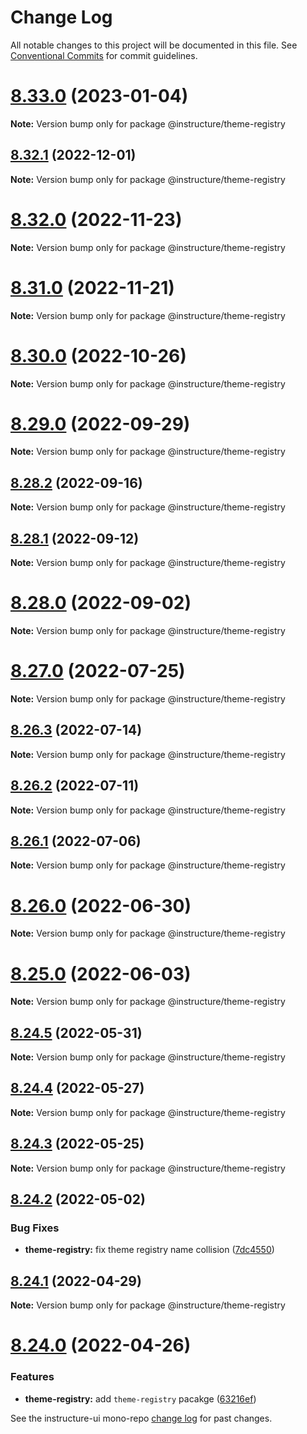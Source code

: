 # Change Log

All notable changes to this project will be documented in this file.
See [Conventional Commits](https://conventionalcommits.org) for commit guidelines.

# [8.33.0](https://github.com/instructure/instructure-ui/compare/v8.32.1...v8.33.0) (2023-01-04)

**Note:** Version bump only for package @instructure/theme-registry





## [8.32.1](https://github.com/instructure/instructure-ui/compare/v8.30.0...v8.32.1) (2022-12-01)

**Note:** Version bump only for package @instructure/theme-registry





# [8.32.0](https://github.com/instructure/instructure-ui/compare/v8.31.0...v8.32.0) (2022-11-23)

**Note:** Version bump only for package @instructure/theme-registry

# [8.31.0](https://github.com/instructure/instructure-ui/compare/v8.30.0...v8.31.0) (2022-11-21)

**Note:** Version bump only for package @instructure/theme-registry

# [8.30.0](https://github.com/instructure/instructure-ui/compare/v8.29.0...v8.30.0) (2022-10-26)

**Note:** Version bump only for package @instructure/theme-registry

# [8.29.0](https://github.com/instructure/instructure-ui/compare/v8.28.0...v8.29.0) (2022-09-29)

**Note:** Version bump only for package @instructure/theme-registry

## [8.28.2](https://github.com/instructure/instructure-ui/compare/v8.28.0...v8.28.2) (2022-09-16)

**Note:** Version bump only for package @instructure/theme-registry

## [8.28.1](https://github.com/instructure/instructure-ui/compare/v8.28.0...v8.28.1) (2022-09-12)

**Note:** Version bump only for package @instructure/theme-registry

# [8.28.0](https://github.com/instructure/instructure-ui/compare/v8.27.0...v8.28.0) (2022-09-02)

**Note:** Version bump only for package @instructure/theme-registry

# [8.27.0](https://github.com/instructure/instructure-ui/compare/v8.26.3...v8.27.0) (2022-07-25)

**Note:** Version bump only for package @instructure/theme-registry

## [8.26.3](https://github.com/instructure/instructure-ui/compare/v8.26.2...v8.26.3) (2022-07-14)

**Note:** Version bump only for package @instructure/theme-registry

## [8.26.2](https://github.com/instructure/instructure-ui/compare/v8.26.1...v8.26.2) (2022-07-11)

**Note:** Version bump only for package @instructure/theme-registry

## [8.26.1](https://github.com/instructure/instructure-ui/compare/v8.26.0...v8.26.1) (2022-07-06)

**Note:** Version bump only for package @instructure/theme-registry

# [8.26.0](https://github.com/instructure/instructure-ui/compare/v8.25.0...v8.26.0) (2022-06-30)

**Note:** Version bump only for package @instructure/theme-registry

# [8.25.0](https://github.com/instructure/instructure-ui/compare/v8.24.5...v8.25.0) (2022-06-03)

**Note:** Version bump only for package @instructure/theme-registry

## [8.24.5](https://github.com/instructure/instructure-ui/compare/v8.24.3...v8.24.5) (2022-05-31)

**Note:** Version bump only for package @instructure/theme-registry

## [8.24.4](https://github.com/instructure/instructure-ui/compare/v8.24.3...v8.24.4) (2022-05-27)

**Note:** Version bump only for package @instructure/theme-registry

## [8.24.3](https://github.com/instructure/instructure-ui/compare/v8.24.2...v8.24.3) (2022-05-25)

**Note:** Version bump only for package @instructure/theme-registry

## [8.24.2](https://github.com/instructure/instructure-ui/compare/v8.24.1...v8.24.2) (2022-05-02)

### Bug Fixes

- **theme-registry:** fix theme registry name collision ([7dc4550](https://github.com/instructure/instructure-ui/commit/7dc45504aeda1bf2b904b2b25c3157376e7cf2a9))

## [8.24.1](https://github.com/instructure/instructure-ui/compare/v8.24.0...v8.24.1) (2022-04-29)

**Note:** Version bump only for package @instructure/theme-registry

# [8.24.0](https://github.com/instructure/instructure-ui/compare/v8.23.0...v8.24.0) (2022-04-26)

### Features

- **theme-registry:** add `theme-registry` pacakge ([63216ef](https://github.com/instructure/instructure-ui/commit/63216ef58cfa3d1d61f85f1d9784cddffeddad72))

See the instructure-ui mono-repo [change log](#CHANGELOG) for past changes.
